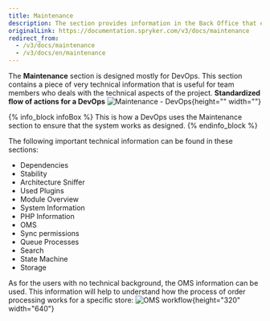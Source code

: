 ```yaml
---
title: Maintenance
description: The section provides information in the Back Office that ensures the system works as expected.
originalLink: https://documentation.spryker.com/v3/docs/maintenance
redirect_from:
  - /v3/docs/maintenance
  - /v3/docs/en/maintenance
---
```


The **Maintenance** section is designed mostly for DevOps.
This section contains a piece of very technical information that is useful for team members who deals with the technical aspects of the project. 
**Standardized flow of actions for a DevOps**
![Maintenance - DevOps](https://spryker.s3.eu-central-1.amazonaws.com/docs/User+Guides/Back+Office+User+Guides/Maintenance/maintenance-section.png){height="" width=""}

{% info_block infoBox %}
This is how a DevOps uses the Maintenance section to ensure that the system works as designed.
{% endinfo_block %}

The following important technical information can be found in these sections:
* Dependencies
* Stability
* Architecture Sniffer
* Used Plugins
* Module Overview
* System Information
* PHP Information
* OMS
* Sync permissions
* Queue Processes
* Search
* State Machine
* Storage

As for the users with no technical background, the OMS information can be used. This information will help to understand how the process of order processing works for a specific store:
![OMS workflow](https://spryker.s3.eu-central-1.amazonaws.com/docs/User+Guides/Back+Office+User+Guides/Maintenance/oms-maintenance.gif){height="320" width="640"}
